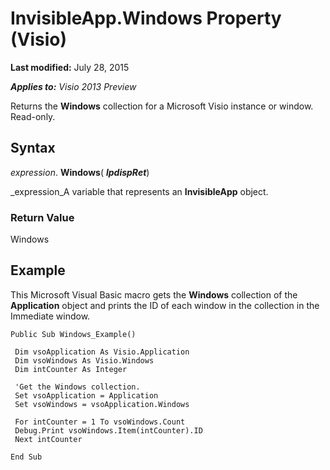 
# InvisibleApp.Windows Property (Visio)

 **Last modified:** July 28, 2015

 _**Applies to:** Visio 2013 Preview_

Returns the  **Windows** collection for a Microsoft Visio instance or window. Read-only.


## Syntax

 _expression_. **Windows**( **_lpdispRet_**)

 _expression_A variable that represents an  **InvisibleApp** object.


### Return Value

Windows


## Example

This Microsoft Visual Basic macro gets the  **Windows** collection of the **Application** object and prints the ID of each window in the collection in the Immediate window.


```
Public Sub Windows_Example() 
 
 Dim vsoApplication As Visio.Application 
 Dim vsoWindows As Visio.Windows 
 Dim intCounter As Integer 
 
 'Get the Windows collection. 
 Set vsoApplication = Application 
 Set vsoWindows = vsoApplication.Windows 
 
 For intCounter = 1 To vsoWindows.Count 
 Debug.Print vsoWindows.Item(intCounter).ID 
 Next intCounter 
 
End Sub 

```


